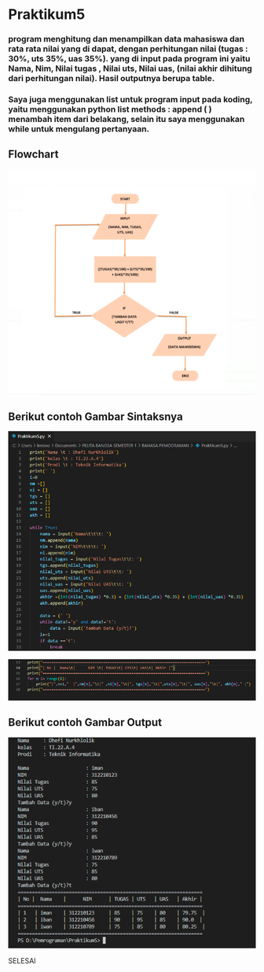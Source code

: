 # Praktikum5


### program menghitung dan menampilkan data mahasiswa dan rata rata nilai yang di dapat, dengan perhitungan nilai (tugas : 30%, uts 35%, uas 35%). yang di input pada program ini yaitu Nama, Nim, Nilai tugas , Nilai uts, Nilai uas, (nilai akhir dihitung dari perhitungan nilai). Hasil outputnya berupa table.

### Saya juga menggunakan list untuk program input pada koding, yaitu menggunakan python list methods : append ( ) menambah item dari belakang, selain itu saya menggunakan while untuk mengulang pertanyaan.

## Flowchart

![gambar](gambar/flowchart.png) </br>

## Berikut contoh Gambar Sintaksnya

![gambar](gambar/mencarinilai.png) </br>

![gambar](gambar/lanjutan.png) </br>

## Berikut contoh Gambar Output

![gambar](gambar/output.png) </br>

SELESAI